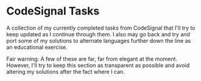 # CodeSignal Tasks
A collection of my currently completed tasks from CodeSignal that I'll try to keep updated as I continue through them.
I also may go back and try and port some of my solutions to alternate languages further down the line as an educational exercise.

Fair warning: A few of these are far, far from elegant at the moment. However, I'll try to keep this section as transparent as possible and avoid altering my solutions after the fact where I can.
